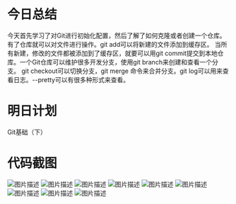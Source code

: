 # 今日总结
今天首先学习了对Git进行初始化配置，然后了解了如何克隆或者创建一个仓库。有了仓库就可以对文件进行操作。git add可以将新建的文件添加到缓存区。
当所有新建，修改的文件都被添加到了缓存区，就要可以用git commit提交到本地仓库。一个Git仓库可以维护很多开发分支，使用git branch来创建和查看一个分支。
git checkout可以切换分支，git merge 命令来合并分支。git log可以用来查看日志。--pretty可以有很多种形式来查看。
# 明日计划
Git基础（下）
# 代码截图
![图片描述](https://dn-simplecloud.shiyanlou.com/courses/uid1080018-20190609-1560065249061)
![图片描述](https://dn-simplecloud.shiyanlou.com/courses/uid1080018-20190609-1560065857938)
![图片描述](https://dn-simplecloud.shiyanlou.com/courses/uid1080018-20190609-1560067052001)
![图片描述](https://dn-simplecloud.shiyanlou.com/courses/uid1080018-20190609-1560067685212)
![图片描述](https://dn-simplecloud.shiyanlou.com/courses/uid1080018-20190609-1560071659188)
![图片描述](https://dn-simplecloud.shiyanlou.com/courses/uid1080018-20190609-1560071811231)
![图片描述](https://dn-simplecloud.shiyanlou.com/courses/uid1080018-20190609-1560071880088)
![图片描述](https://dn-simplecloud.shiyanlou.com/courses/uid1080018-20190609-1560072659992)
![图片描述](https://dn-simplecloud.shiyanlou.com/courses/uid1080018-20190609-1560072775773)
